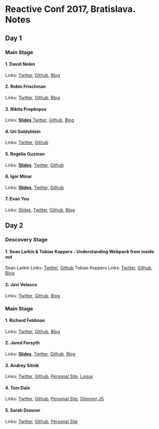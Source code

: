 # Reactive Conf 2017, Bratislava. Notes

## Day 1
### Main Stage

#### 1. David Nolen
Links: [Twitter](https://twitter.com/swannodette?lang=en), [Github](https://github.com/swannodette), [Blog](http://swannodette.github.io/)

#### 2. Robin Frischman
Links: [Twitter](https://twitter.com/rofrischmann?lang=en), [Github](https://github.com/rofrischmann), [Blog](https://medium.com/@rofrischmann)

#### 3. Nikita Propkopov
Links: **[Slides](http://tonsky.me/2017-10-Reactive/slides/)**,[Twitter](https://twitter.com/rofrischmann?lang=en), [Github](https://github.com/tonsky), [Blog](http://tonsky.me/)

#### 4. Uri Goldshtein
Links: [Twitter](https://twitter.com/rofrischmann?lang=en), [Github](https://github.com/Urigo)

#### 5. Rogelio Guzman
Links: **[Slides](https://github.com/rogeliog/jest-as-a-platform-talk/blob/master/Jest%20as%20a%20Platform.pdf)**, [Twitter](https://twitter.com/rogeliog?lang=en), [Github](https://github.com/rogeliog)

#### 6. Igor Minar
Links: **[Slides](https://docs.google.com/presentation/d/e/2PACX-1vQIJK_Fv323qG-vj05TG9MvMLQTYSK9Qj9mZXCH1w6uooN8aM7IsDgK8XfVAFwVqXdLU-OiFxwS0m9c/pub?start=false&loop=false&delayms=3000&slide=id.p)**, [Twitter](https://twitter.com/IgorMinar), [Github](https://github.com/IgorMinar/stock-shaker)

#### 7. Evan You
Links: [Slides](https://docs.google.com/presentation/d/1AjT8HeXFeAO61voCsyAEM7UnjjjeY8rHumyVlxs7YbY/edit), [Twitter](https://twitter.com/youyuxi?lang=en), [Github](https://github.com/yyx990803), [Blog](http://blog.evanyou.me/)


## Day 2
### Descovery Stage

#### 1. Sean Larkin & Tobias Koppers - Understanding Webpack from inside out
Sean Larkin Links: [Twitter](https://twitter.com/TheLarkInn), [Github](https://github.com/TheLarkInn)
Tobias Koppers Links: [Twitter](https://twitter.com/wsokra), [Github](https://github.com/sokra), [Blog](https://medium.com/@sokra)

#### 2. Javi Velasco
Links: [Twitter](https://twitter.com/javivelasco), [Github](https://github.com/javivelasco), [Blog](https://dev.to/rtfeldman/)

### Main Stage

#### 1. Richard Feldman
Links: [Twitter](https://twitter.com/rtfeldman), [Github](https://github.com/rtfeldman), [Blog](https://dev.to/rtfeldman/)

#### 2. Jared Forsyth
Links: **[Slides](https://github.com/jaredly/reactiveconf-reasonml)**, [Twitter](https://twitter.com/jaredforsyth), [Github](https://github.com/jaredly), [Blog](https://jaredforsyth.com/)

#### 3. Andrey Sitnik
Links: [Twitter](https://twitter.com/andreysitnik), [Github](https://github.com/ai), [Personal Site](http://sitnik.ru/en), [Logux](https://github.com/logux)

#### 4. Tom Dale
Links: [Twitter](https://twitter.com/tomdale?lang=en), [Github](https://github.com/tomdale), [Personal Site](https://tomdale.net/), [Glimmer JS](https://glimmerjs.com/)

#### 5. Sarah Drasner
Links: [Twitter](https://twitter.com/sarah_edo), [Github](https://github.com/sdras), [Personal Site](https://sarahdrasnerdesign.com/)
